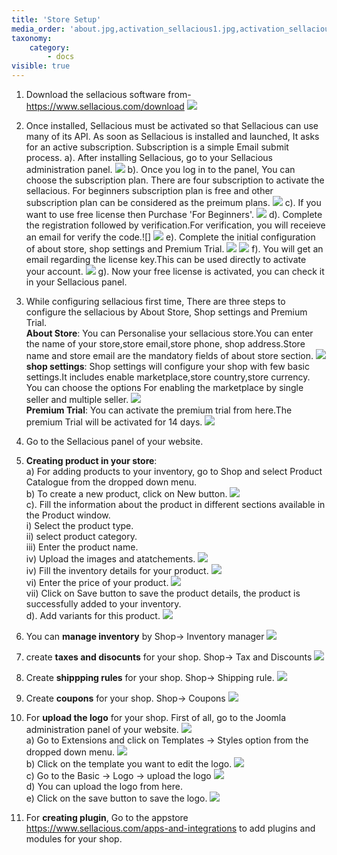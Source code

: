 ```yaml
---
title: 'Store Setup'
media_order: 'about.jpg,activation_sellacious1.jpg,activation_sellacious2.jpg,activation_sellacious3.png,activation_sellacious4.png,activation_sellacious5.png,activation_Sellacious10.jpg,coupons.jpg,download2.jpg,license_key.jpg,premium.jpg,store.jpg,verification.jpg,shipping-rule.jpg,download2.jpg,activation_sellacious1.png,product_catalogue.jpg,pricing1.jpg,variants.jpg,inventory_manager.jpg,Taxes&Discounts.jpg,verification.jpg,license_key.jpg,Inventory_details.jpg,product.jpg,joomla.jpg,templates.jpg,templates.jpg,templates2.jpg,Template_style.png,logo.jpg,save_logo.jpg,Template_style.png,template.jpg'
taxonomy:
    category:
        - docs
visible: true
---
```


1. Download the sellacious software from-  https://www.sellacious.com/download
![](download2.jpg)
2. Once installed, Sellacious must be activated so that Sellacious can use many of its API. As soon as Sellacious is installed and launched, It asks for an active subscription. Subscription is a simple Email submit process.
a). After installing Sellacious, go to your Sellacious administration panel.
![](activation_sellacious1.jpg)
b). Once you log in to the panel, You can choose the subscription plan. There are four subscription to activate the sellacious. For beginners subscription plan is free and other subscription plan can be considered as the preimum plans.
![](activation_sellacious3.png)
c). If you want to use free license then Purchase 'For Beginners'.
![](activation_sellacious2.jpg)
d). Complete the registration followed by verification.For verification, you will receieve an email for verify the code.![]
![](verification.jpg)
e). Complete the initial configuration of about store, shop settings and Premium Trial.
![](activation_sellacious4.png)
![](activation_sellacious5.png)
f). You will get an email regarding the license key.This can be used directly to activate your account.
![](license_key.jpg)
g). Now your free license is activated, you can check it in your Sellacious panel.
3. While configuring sellacious first time, There are three steps to configure the sellacious by About Store, Shop settings and Premium Trial.
<br>**About Store**: You can Personalise your sellacious store.You can enter the name of your store,store email,store phone, shop address.Store name and store email are the mandatory fields of about store section. 
![](about.jpg)
<br>**shop settings**: Shop settings will configure your shop with few basic settings.It includes enable marketplace,store country,store currency. You can choose the options For enabling the marketplace by single seller and multiple seller. 
![](store.jpg)
<br>**Premium Trial**: You can activate the premium trial from here.The premium Trial will be activated for 14 days.
![](premium.jpg)
4. Go to the Sellacious panel of your website.
5. **Creating product in your store**:
<br>a) For adding products to your inventory, go to Shop and select Product Catalogue from the dropped down menu.
<br>b) To create a new product, click on New button.
![](product_catalogue.jpg)
<br>c). Fill the information about the product in different sections available in the Product window.
<br>   i) Select the product type.
 <br> ii) select product category.
<br> iii) Enter the product name.
<br>  iv) Upload the images and atatchements.
![](product.jpg)
 <br> iv) Fill the inventory details for your product.
![](Inventory_details.jpg)
<br> vi) Enter the price of your product.
 ![](pricing1.jpg)
<br> vii) Click on Save button to save the product details, the product is successfully added to your inventory.
<br> d). Add variants for this product.
![](variants.jpg)

6. You can **manage inventory** by Shop-> Inventory manager
![](inventory_manager.jpg)
7. create **taxes and disocunts** for your shop. Shop-> Tax and Discounts
![](Taxes&Discounts.jpg)
8. Create **shippping rules** for your shop. Shop-> Shipping rule.
![](shipping-rule.jpg)
9. Create **coupons** for your shop. Shop-> Coupons
![](coupons.jpg)
10. For **upload the logo** for your shop.
First of all, go to the Joomla administration panel of your website.
![](joomla.jpg)
<br>a) Go to Extensions and click on Templates -> Styles option from the dropped down menu.
![](templates2.jpg)
<br>b) Click on the template you want to edit the logo.
![](Template_style.png)
<br>c) Go to the Basic -> Logo -> upload the logo
![](logo.jpg)
<br>d) You can upload the logo from here.
<br>e) Click on the save button to save the logo.
![](save_logo.jpg)
11. For **creating plugin**, Go to the appstore https://www.sellacious.com/apps-and-integrations to add plugins and modules for your shop.

